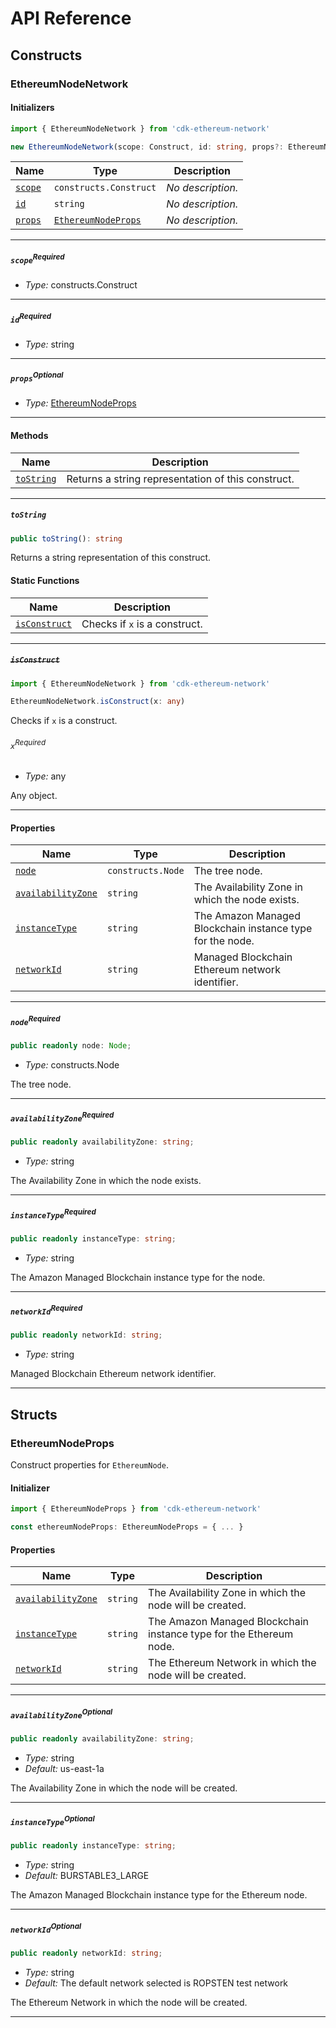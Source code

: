 # API Reference <a name="API Reference" id="api-reference"></a>

## Constructs <a name="Constructs" id="Constructs"></a>

### EthereumNodeNetwork <a name="EthereumNodeNetwork" id="cdk-ethereum-network.EthereumNodeNetwork"></a>

#### Initializers <a name="Initializers" id="cdk-ethereum-network.EthereumNodeNetwork.Initializer"></a>

```typescript
import { EthereumNodeNetwork } from 'cdk-ethereum-network'

new EthereumNodeNetwork(scope: Construct, id: string, props?: EthereumNodeProps)
```

| **Name** | **Type** | **Description** |
| --- | --- | --- |
| <code><a href="#cdk-ethereum-network.EthereumNodeNetwork.Initializer.parameter.scope">scope</a></code> | <code>constructs.Construct</code> | *No description.* |
| <code><a href="#cdk-ethereum-network.EthereumNodeNetwork.Initializer.parameter.id">id</a></code> | <code>string</code> | *No description.* |
| <code><a href="#cdk-ethereum-network.EthereumNodeNetwork.Initializer.parameter.props">props</a></code> | <code><a href="#cdk-ethereum-network.EthereumNodeProps">EthereumNodeProps</a></code> | *No description.* |

---

##### `scope`<sup>Required</sup> <a name="scope" id="cdk-ethereum-network.EthereumNodeNetwork.Initializer.parameter.scope"></a>

- *Type:* constructs.Construct

---

##### `id`<sup>Required</sup> <a name="id" id="cdk-ethereum-network.EthereumNodeNetwork.Initializer.parameter.id"></a>

- *Type:* string

---

##### `props`<sup>Optional</sup> <a name="props" id="cdk-ethereum-network.EthereumNodeNetwork.Initializer.parameter.props"></a>

- *Type:* <a href="#cdk-ethereum-network.EthereumNodeProps">EthereumNodeProps</a>

---

#### Methods <a name="Methods" id="Methods"></a>

| **Name** | **Description** |
| --- | --- |
| <code><a href="#cdk-ethereum-network.EthereumNodeNetwork.toString">toString</a></code> | Returns a string representation of this construct. |

---

##### `toString` <a name="toString" id="cdk-ethereum-network.EthereumNodeNetwork.toString"></a>

```typescript
public toString(): string
```

Returns a string representation of this construct.

#### Static Functions <a name="Static Functions" id="Static Functions"></a>

| **Name** | **Description** |
| --- | --- |
| <code><a href="#cdk-ethereum-network.EthereumNodeNetwork.isConstruct">isConstruct</a></code> | Checks if `x` is a construct. |

---

##### ~~`isConstruct`~~ <a name="isConstruct" id="cdk-ethereum-network.EthereumNodeNetwork.isConstruct"></a>

```typescript
import { EthereumNodeNetwork } from 'cdk-ethereum-network'

EthereumNodeNetwork.isConstruct(x: any)
```

Checks if `x` is a construct.

###### `x`<sup>Required</sup> <a name="x" id="cdk-ethereum-network.EthereumNodeNetwork.isConstruct.parameter.x"></a>

- *Type:* any

Any object.

---

#### Properties <a name="Properties" id="Properties"></a>

| **Name** | **Type** | **Description** |
| --- | --- | --- |
| <code><a href="#cdk-ethereum-network.EthereumNodeNetwork.property.node">node</a></code> | <code>constructs.Node</code> | The tree node. |
| <code><a href="#cdk-ethereum-network.EthereumNodeNetwork.property.availabilityZone">availabilityZone</a></code> | <code>string</code> | The Availability Zone in which the node exists. |
| <code><a href="#cdk-ethereum-network.EthereumNodeNetwork.property.instanceType">instanceType</a></code> | <code>string</code> | The Amazon Managed Blockchain instance type for the node. |
| <code><a href="#cdk-ethereum-network.EthereumNodeNetwork.property.networkId">networkId</a></code> | <code>string</code> | Managed Blockchain Ethereum network identifier. |

---

##### `node`<sup>Required</sup> <a name="node" id="cdk-ethereum-network.EthereumNodeNetwork.property.node"></a>

```typescript
public readonly node: Node;
```

- *Type:* constructs.Node

The tree node.

---

##### `availabilityZone`<sup>Required</sup> <a name="availabilityZone" id="cdk-ethereum-network.EthereumNodeNetwork.property.availabilityZone"></a>

```typescript
public readonly availabilityZone: string;
```

- *Type:* string

The Availability Zone in which the node exists.

---

##### `instanceType`<sup>Required</sup> <a name="instanceType" id="cdk-ethereum-network.EthereumNodeNetwork.property.instanceType"></a>

```typescript
public readonly instanceType: string;
```

- *Type:* string

The Amazon Managed Blockchain instance type for the node.

---

##### `networkId`<sup>Required</sup> <a name="networkId" id="cdk-ethereum-network.EthereumNodeNetwork.property.networkId"></a>

```typescript
public readonly networkId: string;
```

- *Type:* string

Managed Blockchain Ethereum network identifier.

---


## Structs <a name="Structs" id="Structs"></a>

### EthereumNodeProps <a name="EthereumNodeProps" id="cdk-ethereum-network.EthereumNodeProps"></a>

Construct properties for `EthereumNode`.

#### Initializer <a name="Initializer" id="cdk-ethereum-network.EthereumNodeProps.Initializer"></a>

```typescript
import { EthereumNodeProps } from 'cdk-ethereum-network'

const ethereumNodeProps: EthereumNodeProps = { ... }
```

#### Properties <a name="Properties" id="Properties"></a>

| **Name** | **Type** | **Description** |
| --- | --- | --- |
| <code><a href="#cdk-ethereum-network.EthereumNodeProps.property.availabilityZone">availabilityZone</a></code> | <code>string</code> | The Availability Zone in which the node will be created. |
| <code><a href="#cdk-ethereum-network.EthereumNodeProps.property.instanceType">instanceType</a></code> | <code>string</code> | The Amazon Managed Blockchain instance type for the Ethereum node. |
| <code><a href="#cdk-ethereum-network.EthereumNodeProps.property.networkId">networkId</a></code> | <code>string</code> | The Ethereum Network in which the node will be created. |

---

##### `availabilityZone`<sup>Optional</sup> <a name="availabilityZone" id="cdk-ethereum-network.EthereumNodeProps.property.availabilityZone"></a>

```typescript
public readonly availabilityZone: string;
```

- *Type:* string
- *Default:* us-east-1a

The Availability Zone in which the node will be created.

---

##### `instanceType`<sup>Optional</sup> <a name="instanceType" id="cdk-ethereum-network.EthereumNodeProps.property.instanceType"></a>

```typescript
public readonly instanceType: string;
```

- *Type:* string
- *Default:* BURSTABLE3_LARGE

The Amazon Managed Blockchain instance type for the Ethereum node.

---

##### `networkId`<sup>Optional</sup> <a name="networkId" id="cdk-ethereum-network.EthereumNodeProps.property.networkId"></a>

```typescript
public readonly networkId: string;
```

- *Type:* string
- *Default:* The default network selected is ROPSTEN test network

The Ethereum Network in which the node will be created.

---



